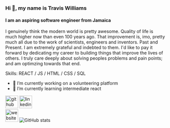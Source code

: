 ### Hi 👋, my name is Travis Williams
#### I am an aspiring software engineer from Jamaica
I genuinely think the modern world is pretty awesome. Quality of life is much higher now than even 100 years ago. That improvement is, imo, pretty much all due to the work of scientists, engineers and inventors. Past and Present. I am extremely grateful and indebted to them. I'd like to pay it forward by dedicating my career to building things that improve the lives of others. I truly care deeply about solving peoples problems and pain points; and am optimzing towards that end. 

Skills: REACT / JS / HTML / CSS / SQL 

- 🔭 I’m currently working on a volunteering platform 
- 🌱 I’m currently learning intermediate react 


[<img src='https://cdn.jsdelivr.net/npm/simple-icons@3.0.1/icons/github.svg' alt='github' height='40'>](https://github.com/traviswilliams997)  [<img src='https://cdn.jsdelivr.net/npm/simple-icons@3.0.1/icons/linkedin.svg' alt='linkedin' height='40'>](https://www.linkedin.com/in/travis-travis/)  
 [<img src='https://cdn.jsdelivr.net/npm/simple-icons@3.0.1/icons/icloud.svg' alt='website' height='40'>](https://whimsical-naiad-37a6fe.netlify.app/) 
![GitHub stats](https://github-readme-stats.vercel.app/api?username=traviswilliams997&show_icons=true)  

